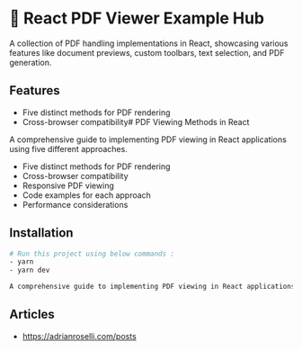 # 📄 React PDF Viewer Example Hub

A collection of PDF handling implementations in React, showcasing various features like document previews, custom toolbars, text selection, and PDF generation.

## Features

- Five distinct methods for PDF rendering
- Cross-browser compatibility# PDF Viewing Methods in React

A comprehensive guide to implementing PDF viewing in React applications using five different approaches.

- Five distinct methods for PDF rendering
- Cross-browser compatibility
- Responsive PDF viewing
- Code examples for each approach
- Performance considerations

## Installation

```bash
# Run this project using below commands :
- yarn
- yarn dev

A comprehensive guide to implementing PDF viewing in React applications using five different approaches.
```

## Articles

- <https://adrianroselli.com/posts>
